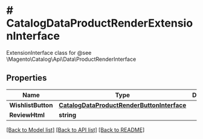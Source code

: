# # CatalogDataProductRenderExtensionInterface
ExtensionInterface class for @see \\Magento\\Catalog\\Api\\Data\\ProductRenderInterface

## Properties 


Name | Type | Description | Notes
------------ | ------------- | ------------- | -------------
**WishlistButton**| [**CatalogDataProductRenderButtonInterface**](CatalogDataProductRenderButtonInterface.md) |   | [optional]
**ReviewHtml**| **string** |   | [optional]


[[Back to Model list]](../../README.md#models) [[Back to API list]](../../README.md#endpoints) [[Back to README]](../../README.md)

